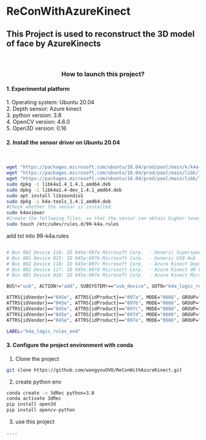 # ReConWithAzureKinect 
## This Project is used to reconstruct the 3D model of face by AzureKinects
<br />

<h3 align="center">How to launch this project?</h3>

<h4>1. Experimental platform</h4>
  1. Operating system: Ubuntu 20.04
 <br />
 2. Depth sensor: Azure kinect
 <br />
 3. python version: 3.8
<br />
 4. OpenCV version: 4.6.0
 <br />
 5. Open3D version: 0.16
<h4>2. Install the sensor driver on Ubuntu 20.04</h4>
<br />

```sh
wget "https://packages.microsoft.com/ubuntu/18.04/prod/pool/main/k/k4a-tools/k4a-tools_1.4.1_amd64.deb"
wget "https://packages.microsoft.com/ubuntu/18.04/prod/pool/main/libk/libk4a1.4-dev/libk4a1.4-dev_1.4.1_amd64.deb"
wget "https://packages.microsoft.com/ubuntu/18.04/prod/pool/main/libk/libk4a1.4-dev/libk4a1.4-dev_1.4.1_amd64.deb"
sudo dpkg -i libk4a1.4_1.4.1_amd64.deb
sudo dpkg -i libk4a1.4-dev_1.4.1_amd64.deb
sudo apt install libsoundio1
sudo dpkg -i k4a-tools_1.4.1_amd64.deb
#Check whether the sensor is installed.
sudo k4aviewer
#Create the following files, so that the sensor can obtain higher-level permissions.
sudo touch /etc/udev/rules.d/99-k4a.rules
```
add txt into 99-k4a.rules

```sh

# Bus 002 Device 116: ID 045e:097a Microsoft Corp.  - Generic Superspeed USB Hub
# Bus 001 Device 015: ID 045e:097b Microsoft Corp.  - Generic USB Hub
# Bus 002 Device 118: ID 045e:097c Microsoft Corp.  - Azure Kinect Depth Camera
# Bus 002 Device 117: ID 045e:097d Microsoft Corp.  - Azure Kinect 4K Camera
# Bus 001 Device 016: ID 045e:097e Microsoft Corp.  - Azure Kinect Microphone Array

BUS!="usb", ACTION!="add", SUBSYSTEM!=="usb_device", GOTO="k4a_logic_rules_end"

ATTRS{idVendor}=="045e", ATTRS{idProduct}=="097a", MODE="0666", GROUP="plugdev"
ATTRS{idVendor}=="045e", ATTRS{idProduct}=="097b", MODE="0666", GROUP="plugdev"
ATTRS{idVendor}=="045e", ATTRS{idProduct}=="097c", MODE="0666", GROUP="plugdev"
ATTRS{idVendor}=="045e", ATTRS{idProduct}=="097d", MODE="0666", GROUP="plugdev"
ATTRS{idVendor}=="045e", ATTRS{idProduct}=="097e", MODE="0666", GROUP="plugdev"

LABEL="k4a_logic_rules_end"

```

<h4>3. Configure the project environment with conda</h4>


1. Clone the project

```sh
git clone https://github.com/wangyouOVO/ReConWithAzureKinect.git
```

2. create python env
```sh
conda create -n 3dRec python=3.8
conda activate 3dRec
pip install open3d
pip install opencv-python
```
3. use this project
```sh
....
```

